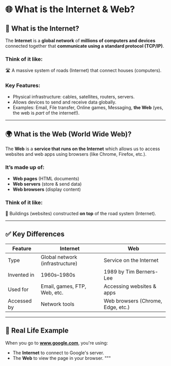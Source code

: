 
# 🌐 What is the Internet & Web?

## 🧠 What is the **Internet**?

The **Internet** is a **global network** of **millions of computers and devices** connected together that **communicate using a standard protocol (TCP/IP)**.

### Think of it like:
🛣️ A massive system of roads (Internet) that connect houses (computers).

### Key Features:
- Physical infrastructure: cables, satellites, routers, servers.
- Allows devices to send and receive data globally.
- Examples: Email, File transfer, Online games, Messaging, **the Web** (yes, the web is *part* of the internet!).

---

## 🌍 What is the **Web (World Wide Web)**?

The **Web** is a **service that runs on the Internet** which allows us to access websites and web apps using browsers (like Chrome, Firefox, etc.).

### It’s made up of:
- **Web pages** (HTML documents)
- **Web servers** (store & send data)
- **Web browsers** (display content)

### Think of it like:
🧱 Buildings (websites) constructed **on top** of the road system (Internet).

---

## ✅ Key Differences

| Feature           | Internet                         | Web                                      |
|-------------------|----------------------------------|-------------------------------------------|
| Type              | Global network (infrastructure)  | Service on the Internet                   |
| Invented in       | 1960s–1980s                      | 1989 by Tim Berners-Lee                   |
| Used for          | Email, games, FTP, Web, etc.     | Accessing websites & apps                 |
| Accessed by       | Network tools                    | Web browsers (Chrome, Edge, etc.)         |

---

## 📌 Real Life Example

When you go to **www.google.com**, you're using:
- The **Internet** to connect to Google's server.
- The **Web** to view the page in your browser.
"""



